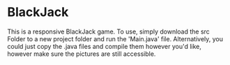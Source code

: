 # BlackJack
 This is a responsive BlackJack game. 
 To use, simply download the src Folder to a new project folder and run the 'Main.java' file.
 Alternatively, you could just copy the .java files and compile them however you'd like, however make sure the pictures are still accessible.
